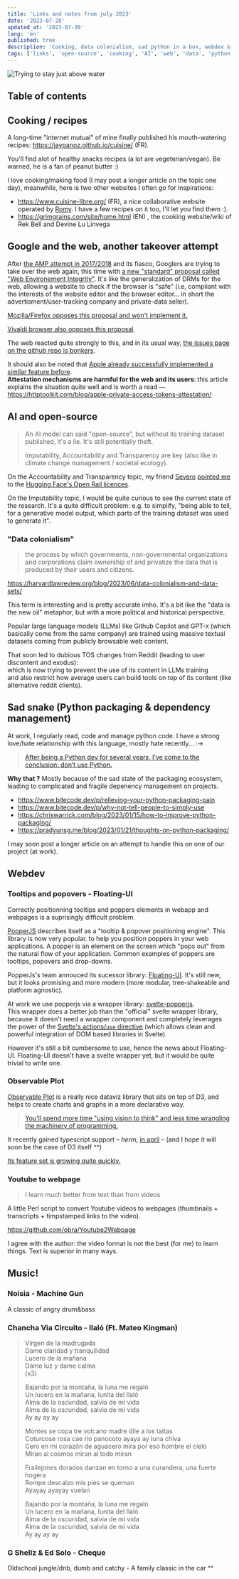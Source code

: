 ```yaml
---
title: 'Links and notes from july 2023'
date: '2023-07-28'
updated_at: '2023-07-30'
lang: 'en'  
published: true
description: 'Cooking, data colonialism, sad python in a box, webdev & music'
tags: ['links', 'open-source', 'cooking', 'AI', 'web', 'data', 'python', 'webdev', 'music']
---
```


<script>
  import Youtube from "svelte-youtube-embed";
	import { SoundCloud } from 'sveltekit-embed'
</script>

![Trying to stay just above water](./IMG_1422_s.jpg)

## Table of contents

## Cooking / recipes

A long-time "internet mutual" of mine finally published his mouth-watering recipes: 
https://jaypanoz.github.io/cuisine/ (FR).

You'll find alot of healthy snacks recipes (a lot are vegeterian/vegan). Be warned, he is a fan of peanut butter :)

I love cooking/making food (I may post a longer article on the topic one day), meanwhile, here is two other websites I often go for inspirations:

- https://www.cuisine-libre.org/ (FR), a nice collaborative website operated by [Romy](https://www.cuisine-libre.org/romy). I have a few recipes on it too, I'll let you find them :).
- https://grimgrains.com/site/home.html (EN) , the cooking website/wiki of Rek Bell and Devine Lu Linvega


## Google and the web, another takeover attempt

After [the AMP attempt in 2017/2018](http://ampletter.org/) and its fiasco, Googlers are trying to take over the web again, this time with [a new "standard" proposal called "Web Environement Integrity"](https://github.com/RupertBenWiser/Web-Environment-Integrity/). It's like the generalization of DRMs for the web, allowing a website to check if the browser is "safe" (i.e, compliant with the interests of the website editor and the browser editor... in short the advertisment/user-tracking company and private-data seller).

[Mozilla/Firefox opposes this proposal and won't implement it.](https://github.com/mozilla/standards-positions/issues/852)

[Vivaldi browser also opposes this proposal](https://vivaldi.com/blog/googles-new-dangerous-web-environment-integrity-spec/).

The web reacted quite strongly to this, and in its usual way, [the issues page on the github repo is bonkers](https://github.com/RupertBenWiser/Web-Environment-Integrity/issues).

It should also be noted that [Apple already successfully implemented a similar feature before](https://httptoolkit.com/blog/apple-private-access-tokens-attestation/).  
**Attestation mechanisms are harmful for the web and its users**: this article explains the situation quite well and is worth a read — https://httptoolkit.com/blog/apple-private-access-tokens-attestation/

## AI and open-source

> An AI model can said "open-source", but without its training dataset published, it's a lie. It's still potentially theft.  
>
> Imputability, Accountability and Transparency are key (also like in climate change management / societal ecology).

On the Accountability and Transparency topic, my friend [Severo](https://mastodon.social/@severo) [pointed me](https://mastodon.social/@severo/110777937796812106) to the [Hugging Face's Open Rail licences](https://huggingface.co/blog/open_rail). 

On the Imputability topic, I would be quite curious to see the current state of the research. It's a quite difficult problem: e.g. to simplify, "being able to tell, for a generative model output, which parts of the training dataset was used to generate it".

### "Data colonialism"

> the process by which governments, non-governmental organizations and corporations claim ownership of and privatize the data that is produced by their users and citizens.

https://harvardlawreview.org/blog/2023/06/data-colonialism-and-data-sets/

This term is interesting and is pretty accurate imho. It's a bit like the "data is the new oil" metaphor, but with a more political and historical perspective.


Popular large language models (LLMs) like Github Copilot and GPT-`X` (which basically come from the same company) are trained using massive textual datasets coming from publicly browsable web content.

That soon led to dubious TOS changes from Reddit (leading to user discontent and exodus):  
which is now trying to prevent the use of its content in LLMs training  
and also restrict how average users can build tools on top of its content (like alternative reddit clients).

## Sad snake (Python packaging & dependency management)

At work, I regularly read, code and manage python code. I have a strong love/hate relationship with this language, mostly hate recently... :->

> [After being a Python dev for several years, I’ve come to the conclusion: don’t use Python.](https://lobste.rs/s/vtghvu/why_not_tell_people_simply_use_pyenv#c_zv0ryz)

**Why that ?** Mostly because of the sad state of the packaging ecosystem, leading to complicated and fragile depenency management on projects.

- https://www.bitecode.dev/p/relieving-your-python-packaging-pain
- https://www.bitecode.dev/p/why-not-tell-people-to-simply-use
- https://chriswarrick.com/blog/2023/01/15/how-to-improve-python-packaging/
- https://pradyunsg.me/blog/2023/01/21/thoughts-on-python-packaging/

I may soon post a longer article on an attempt to handle this on one of our project (at work).

## Webdev

### Tooltips and popovers - Floating-UI

Correctly positionning tooltips and poppers elements in webapp and webpages is a suprisingly difficult problem.

[PopperJS](https://popper.js.org/) describes itself as a "tooltip & popover positioning engine". This library is now very popular. to help you position poppers in your web applications. A popper is an element on the screen which "pops out" from the natural flow of your application. Common examples of poppers are tooltips, popovers and drop-downs.

PopperJs's team annouced its sucessor library: [Floating-UI](https://floating-ui.com/). It's still new, but it looks promising and more modern (more modular, tree-shakeable and platform agnostic).

At work we use popperjs via a wrapper library: [svelte-popperjs](https://github.com/bryanmylee/svelte-popperjs).  
This wrapper does a better job than the "official" svelte wrapper library, because it doesn't need a wrapper component and completely leverages the power of the [Svelte's actions/`use` directive](https://svelte.dev/docs/element-directives#use-action) (which allows clean and powerful integration of DOM based libraries in Svelte).  

However it's still a bit cumbersome to use, hence the news about Floating-UI. Floating-UI doesn't have a svelte wrapper yet, but it would be quite trivial to write one.

### Observable Plot

[Observable Plot](https://observablehq.com/plot/) is a really nice dataviz library that sits on top of D3, and helps to create charts and graphs in a more declarative way.

> [You'll spend more time "using vision to think" and less time wrangling the machinery of programming.](https://observablehq.com/plot/why-plot)

It recently gained typescript support – _herm_, [in april](https://github.com/observablehq/plot/blob/main/CHANGELOG.md#065) – (and I hope it will soon be the case of D3 itself ^^)

[Its feature set is growing quite quickly.](https://github.com/observablehq/plot/blob/main/CHANGELOG.md)

### Youtube to webpage

> I learn much better from text than from videos

A little Perl script to convert Youtube videos to webpages (thumbnails + transcripts + timpstamped links to the video).

https://github.com/obra/Youtube2Webpage

I agree with the author: the video format is not the best (for me) to learn things. Text is superior in many ways.

## Music!

### Noisia - Machine Gun

A classic of angry drum&bass
<SoundCloud
  disable_observer={true}
	soundcloudLink="https://soundcloud.com/noisia/noisia-machine-gun?in=noisia/sets/split-the-atom-1"
/>

### Chancha Via Circuito - Ilaló (Ft. Mateo Kingman)

<Youtube id="ALO40b-qIdQ"/>

> Virgen de la madrugada  
> Dame claridad y tranquilidad  
> Lucero de la mañana  
> Dame luz y dame calma  
> (x3)
>
> Bajando por la montaña, la luna me regaló  
> Un lucero en la mañana, lunita del Ilaló  
> Alma de la oscuridad, salvia de mi vida  
> Alma de la oscuridad, salvia de mi vida  
> Ay ay ay ay
>
> Montes se copa tre volcano madre dile a los taitas  
> Coturcose rosa cae rio panocoto ayaya ay luna chiva  
> Cero en mi corazón de aguacero mira por eso hombre el cielo  
> Miran al cosmos miran al todo miran  
>
> Frailejones dorados danzan en torno a una curandera, una fuerte hogera  
> Rompe descalzo mis pies se queman  
> Ayayay ayayay vuelan  
>
> Bajando por la montaña, la luna me regaló  
> Un lucero en la mañana, lunita del Ilaló  
> Alma de la oscuridad, salvia de mi vida  
> Alma de la oscuridad, salvia de mi vida  
> Ay ay ay ay  

### G Shellz & Ed Solo - Cheque

Oldschool jungle/dnb, dumb and catchy - A family classic in the car ^^
<SoundCloud
disable_observer={true}
	soundcloudLink="https://soundcloud.com/edsolo/g-shellz-ed-solo-cheque"
/>

